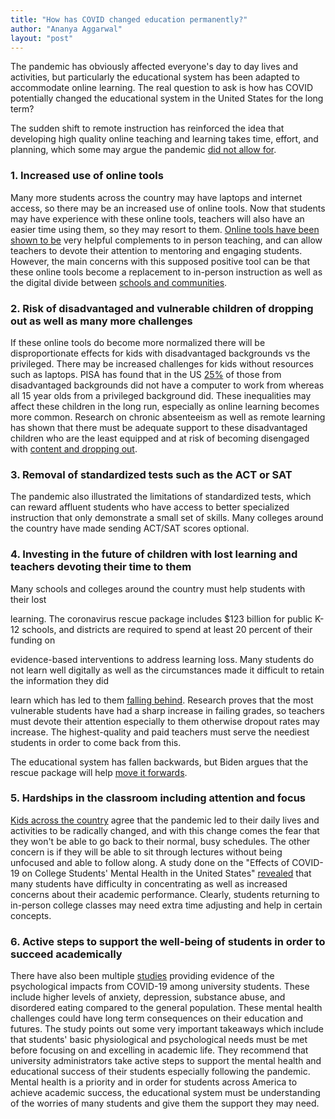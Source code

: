 ```yaml
---
title: "How has COVID changed education permanently?"
author: "Ananya Aggarwal"
layout: "post"
---
```


The pandemic has obviously affected everyone's day to day lives and activities, but particularly the educational system has been adapted to accommodate online learning. The real question to ask is how has COVID potentially changed the educational system in the United States for the long term?
<!-- more -->

The sudden shift to remote instruction has reinforced the idea that developing high quality online teaching and learning takes time, effort, and planning, which some may argue the pandemic [did not allow for](https://www.educationnext.org/covid-19-boost-online-learning-may-backfire/). 


### 1. Increased use of online tools

Many more students across the country may have laptops and internet
access, so there may be an increased use of online tools. Now that
students may have experience with these online tools, teachers will also
have an easier time using them, so they may resort to them. [Online
tools have been shown to
be](https://www.nytimes.com/2020/04/09/business/online-learning-virus.html)
very helpful complements to in person teaching, and can allow teachers
to devote their attention to mentoring and engaging students. However,
the main concerns with this supposed positive tool can be that these
online tools become a replacement to in-person instruction as well as
the digital divide between [schools and communities](https://www.brookings.edu/blog/techtank/2020/03/17/what-the-coronavirus-reveals-about-the-digital-divide-between-schools-and-communities/).


### 2. Risk of disadvantaged and vulnerable children of dropping out as well as many more challenges

If these online tools do become more normalized there will be
disproportionate effects for kids with disadvantaged backgrounds vs the
privileged. There may be increased challenges for kids without resources
such as laptops. PISA has found that in the US
[25%](http://www.oecd.org/pisa) of those from
disadvantaged backgrounds did not have a computer to work from whereas
all 15 year olds from a privileged background did. These inequalities
may affect these children in the long run, especially as online learning
becomes more common. Research on chronic absenteeism as well as remote
learning has shown that there must be adequate support to these
disadvantaged children who are the least equipped and at risk of
becoming disengaged with [content and dropping out](https://www.epi.org/publication/the-consequences-of-the-covid-19-pandemic-for-education-performance-and-equity-in-the-united-states-what-can-we-learn-from-pre-pandemic-research-to-inform-relief-recovery-and-rebuilding/).


### 3. Removal of standardized tests such as the ACT or SAT

The pandemic also illustrated the limitations of standardized tests,
which can reward affluent students who have access to better specialized
instruction that only demonstrate a small set of skills. Many colleges
around the country have made sending ACT/SAT scores optional.


### 4. Investing in the future of children with lost learning and teachers devoting their time to them

Many schools and colleges around the country must help students with
their lost

learning. The coronavirus rescue package includes \$123 billion for
public K-12 schools, and districts are required to spend at least 20
percent of their funding on

evidence-based interventions to address learning loss. Many students do
not learn well digitally as well as the circumstances made it difficult
to retain the information they did

learn which has led to them [falling behind](https://www.washingtonpost.com/education/students-falling-behind/2020/12/06/88d7157a-3665-11eb-8d38-6aea1adb3839_story.html).
Research proves that the most vulnerable students have had a sharp
increase in failing grades, so teachers must devote their attention
especially to them otherwise dropout rates may increase. The
highest-quality and paid teachers must serve the neediest students in
order to come back from this.

The educational system has fallen backwards, but Biden argues that the
rescue package will help [move it forwards](https://www.edweek.org/policy-politics/see-what-the-huge-covid-19-aid-deal-biden-has-signed-means-for-education-in-two-charts/2021/03).


### 5. Hardships in the classroom including attention and focus

[Kids across the country](https://www.unicef.org/georgia/stories/how-covid-19-changed-lives-voices-children) agree that the pandemic led to their daily lives and activities to be
radically changed, and with this change comes the fear that they won't
be able to go back to their normal, busy schedules. The other concern is
if they will be able to sit through lectures without being unfocused and
able to follow along. A study done on the "Effects of COVID-19 on
College Students' Mental Health in the United States"
[revealed](https://www.jmir.org/2020/9/e21279/) that many
students have difficulty in concentrating as well as increased concerns
about their academic performance. Clearly, students returning to
in-person college classes may need extra time adjusting and help in
certain concepts.


### 6. Active steps to support the well-being of students in order to succeed academically

There have also been multiple
[studies](https://journals.plos.org/plosone/article?id=10.1371/journal.pone.0245327)
providing evidence of the psychological impacts from COVID-19 among
university students. These include higher levels of anxiety, depression,
substance abuse, and disordered eating compared to the general
population. These mental health challenges could have long term
consequences on their education and futures. The study points out some
very important takeaways which include that students' basic
physiological and psychological needs must be met before focusing on and
excelling in academic life. They recommend that university
administrators take active steps to support the mental health and
educational success of their students especially following the pandemic.
Mental health is a priority and in order for students across America to
achieve academic success, the educational system must be understanding
of the worries of many students and give them the support they may need.
